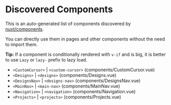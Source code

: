 # Discovered Components

This is an auto-generated list of components discovered by [nuxt/components](https://github.com/nuxt/components).

You can directly use them in pages and other components without the need to import them.

**Tip:** If a component is conditionally rendered with `v-if` and is big, it is better to use `Lazy` or `lazy-` prefix to lazy load.

- `<CustomCursor>` | `<custom-cursor>` (components/CustomCursor.vue)
- `<Designs>` | `<designs>` (components/Designs.vue)
- `<DesignsNav>` | `<designs-nav>` (components/DesignsNav.vue)
- `<MainNav>` | `<main-nav>` (components/MainNav.vue)
- `<Navigation>` | `<navigation>` (components/Navigation.vue)
- `<Projects>` | `<projects>` (components/Projects.vue)
